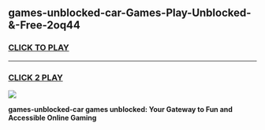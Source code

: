 
## games-unblocked-car-Games-Play-Unblocked-&-Free-2oq44
<h3>
<a href="https://premium76.site?title=games-unblocked-car&ref=24A">CLICK TO PLAY</a></h3>
<hr>

<h3>
<a href="https://premium76.site?title=games-unblocked-car&ref=24A">CLICK 2 PLAY</a>
  
</h3>

<a href="https://premium76.site?title=games-unblocked-car&ref=24A"><img src="https://clearcache.store/games.png"></a>


**games-unblocked-car games unblocked: Your Gateway to Fun and Accessible Online Gaming**
